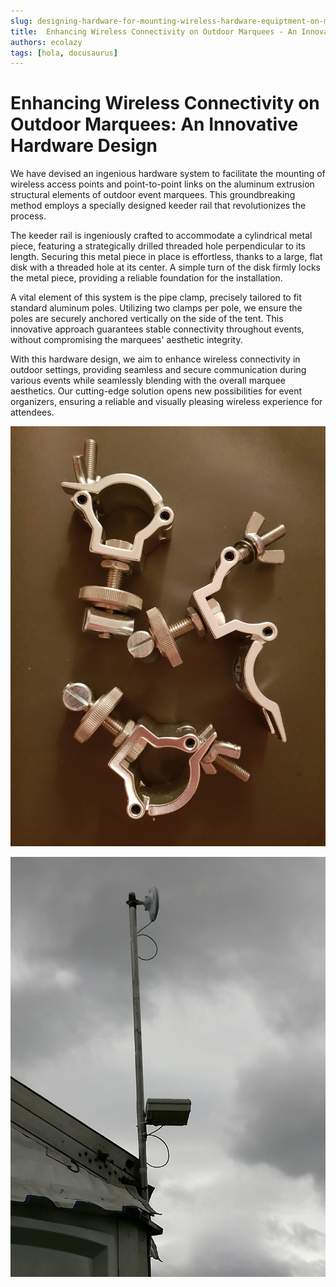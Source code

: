 ```yaml
---
slug: designing-hardware-for-mounting-wireless-hardware-equiptment-on-marquees
title:  Enhancing Wireless Connectivity on Outdoor Marquees - An Innovative Hardware Design
authors: ecolazy
tags: [hola, docusaurus]
---
```



# Enhancing Wireless Connectivity on Outdoor Marquees: An Innovative Hardware Design
We have devised an ingenious hardware system to facilitate the mounting of wireless access points and point-to-point links on the aluminum extrusion structural elements of outdoor event marquees. This groundbreaking method employs a specially designed keeder rail that revolutionizes the process.

The keeder rail is ingeniously crafted to accommodate a cylindrical metal piece, featuring a strategically drilled threaded hole perpendicular to its length. Securing this metal piece in place is effortless, thanks to a large, flat disk with a threaded hole at its center. A simple turn of the disk firmly locks the metal piece, providing a reliable foundation for the installation.

A vital element of this system is the pipe clamp, precisely tailored to fit standard aluminum poles. Utilizing two clamps per pole, we ensure the poles are securely anchored vertically on the side of the tent. This innovative approach guarantees stable connectivity throughout events, without compromising the marquees' aesthetic integrity.

With this hardware design, we aim to enhance wireless connectivity in outdoor settings, providing seamless and secure communication during various events while seamlessly blending with the overall marquee aesthetics. Our cutting-edge solution opens new possibilities for event organizers, ensuring a reliable and visually pleasing wireless experience for attendees.


![Docusaurus Plushie](/img/clamp-2.jpg)


![Docusaurus Plushie](/img/clamp-3.jpg)

